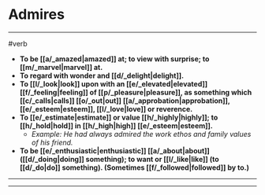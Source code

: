 # Admires
---
#verb
- **To be [[a/_amazed|amazed]] at; to view with surprise; to [[m/_marvel|marvel]] at.**
- **To regard with wonder and [[d/_delight|delight]].**
- **To [[l/_look|look]] upon with an [[e/_elevated|elevated]] [[f/_feeling|feeling]] of [[p/_pleasure|pleasure]], as something which [[c/_calls|calls]] [[o/_out|out]] [[a/_approbation|approbation]], [[e/_esteem|esteem]], [[l/_love|love]] or reverence.**
- **To [[e/_estimate|estimate]] or value [[h/_highly|highly]]; to [[h/_hold|hold]] in [[h/_high|high]] [[e/_esteem|esteem]].**
	- _Example: He had always admired the work ethos and family values of his friend._
- **To be [[e/_enthusiastic|enthusiastic]] [[a/_about|about]] ([[d/_doing|doing]] something); to want or [[l/_like|like]] (to [[d/_do|do]] something). (Sometimes [[f/_followed|followed]] by to.)**
---
---
